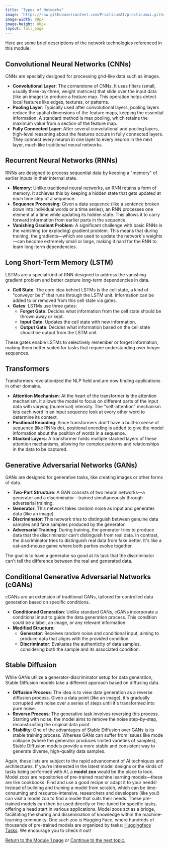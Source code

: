 ```yaml
---
title: "Types of Networks"
image: 'https://raw.githubusercontent.com/PracticumAI/practicumai.github.io/main/images/icons/practicumai_deep_learning.png'
image-width: 80px
image-height: 80px
layout: full_page
---
```


Here are some brief descriptions of the network technologies referenced in this module:

## Convolutional Neural Networks (CNNs)

CNNs are specially designed for processing grid-like data such as images.

* **Convolutional Layer**: The cornerstone of CNNs. It uses filters (small, usually three-by-three, weight matrices) that slide over the input data (like an image) to produce a feature map. This operation helps detect local features like edges, textures, or patterns.
* **Pooling Layer**: Typically used after convolutional layers, pooling layers reduce the spatial dimensions of the feature maps, keeping the essential information. A standard method is max pooling, which retains the maximum value from a section of the feature map.
* **Fully Connected Layer**: After several convolutional and pooling layers, high-level reasoning about the features occurs in fully connected layers. They connect every neuron in one layer to every neuron in the next layer, much like traditional neural networks.

## Recurrent Neural Networks (RNNs)

RNNs are designed to process sequential data by keeping a "memory" of earlier inputs in their internal state.

* **Memory**: Unlike traditional neural networks, an RNN retains a form of memory. It achieves this by keeping a hidden state that gets updated at each time step of a sequence.
* **Sequence Processing**: Given a data sequence (like a sentence broken down into individual words or a time series), an RNN processes one element at a time while updating its hidden state. This allows it to carry forward information from earlier parts in the sequence.
* **Vanishing Gradient Problem**: A significant challenge with basic RNNs is the vanishing (or exploding) gradient problem. This means that during training, the gradients—which are used to update the network's weights—can become extremely small or large, making it hard for the RNN to learn long-term dependencies.

## Long Short-Term Memory (LSTM)

LSTMs are a special kind of RNN designed to address the vanishing gradient problem and better capture long-term dependencies in data.

* **Cell State**: The core idea behind LSTMs is the cell state, a kind of "conveyor belt" that runs through the LSTM unit. Information can be added to or removed from this cell state via gates.
* **Gates**: LSTMs use three gates:
   * **Forget Gate**: Decides what information from the cell state should be thrown away or kept.
   * **Input Gate**: Updates the cell state with new information.
   * **Output Gate**: Decides what information based on the cell state should be output from the LSTM unit.

These gates enable LSTMs to selectively remember or forget information, making them better suited for tasks that require understanding over longer sequences.

## Transformers

Transformers revolutionized the NLP field and are now finding applications in other domains.

* **Attention Mechanism**: At the heart of the transformer is the attention mechanism. It allows the model to focus on different parts of the input data with varying (numerical) intensity. The "self-attention" mechanism lets each word in an input sequence look at every other word to determine its context.
* **Positional Encoding**: Since transformers don't have a built-in sense of sequence (like RNNs do), positional encoding is added to give the model information about the position of words in a sequence.
* **Stacked Layers**: A transformer holds multiple stacked layers of these attention mechanisms, allowing for complex patterns and relationships in the data to be captured.

## Generative Adversarial Networks (GANs)

GANs are designed for generative tasks, like creating images or other forms of data.

* **Two-Part Structure**: A GAN consists of two neural networks—a generator and a discriminator—trained simultaneously through adversarial training.
* **Generator**: This network takes random noise as input and generates data (like an image).
* **Discriminator**: This network tries to distinguish between genuine data samples and fake samples produced by the generator.
* **Adversarial Training**: During training, the generator tries to produce data that the discriminator can't distinguish from real data. In contrast, the discriminator tries to distinguish real data from fake better. It's like a cat-and-mouse game where both parties evolve together.

The goal is to have a generator so good at its task that the discriminator can't tell the difference between the real and generated data.

## Conditional Generative Adversarial Networks (cGANs)

cGANs are an extension of traditional GANs, tailored for controlled data generation based on specific conditions.

* **Conditioned Generation**: Unlike standard GANs, cGANs incorporate a conditional input to guide the data generation process. This condition could be a label, an image, or any relevant information.
* **Modified Structure**:
  * **Generator**: Receives random noise and conditional input, aiming to produce data that aligns with the provided condition.
  * **Discriminator**: Evaluates the authenticity of data samples, considering both the sample and its associated condition.

## Stable Diffusion

While GANs utilize a generator-discriminator setup for data generation, Stable Diffusion models take a different approach based on diffusing data.

* **Diffusion Process**: The idea is to view data generation as a reverse diffusion process. Given a data point (like an image), it's gradually corrupted with noise over a series of steps until it's transformed into pure noise.
* **Reverse Process**: The generative task involves reversing this process. Starting with noise, the model aims to remove the noise step-by-step, reconstructing the original data point.
* **Stability**: One of the advantages of Stable Diffusion over GANs is its stable training process. Whereas GANs can suffer from issues like mode collapse (where the generator produces limited varieties of samples), Stable Diffusion models provide a more stable and consistent way to generate diverse, high-quality data samples.

Again, these lists are subject to the rapid advancement of AI techniques and architectures. If you're interested in the latest model designs or the kinds of tasks being performed with AI, a **model zoo** would be the place to look. Model zoos are repositories of pre-trained machine learning models—these are like cookbooks. Find and use a good recipe or adapt it to your needs! Instead of building and training a model from scratch, which can be time-consuming and resource-intensive, researchers and developers (like you!) can visit a model zoo to find a model that suits their needs. These pre-trained models can then be used directly or fine-tuned for specific tasks, offering a head start in various applications. Model zoos act as a bridge, facilitating the sharing and dissemination of knowledge within the machine-learning community. One such zoo is Hugging Face, where hundreds of thousands of pre-trained models are organized by tasks: [Huggingface Tasks](https://huggingface.co/tasks). We encourage you to check it out!

[Return to the Module 1 page](/deep_learning/01_getting_started_dl/) or [Continue to the next topic.](/deep_learning/01.4_python_frameworks/)
